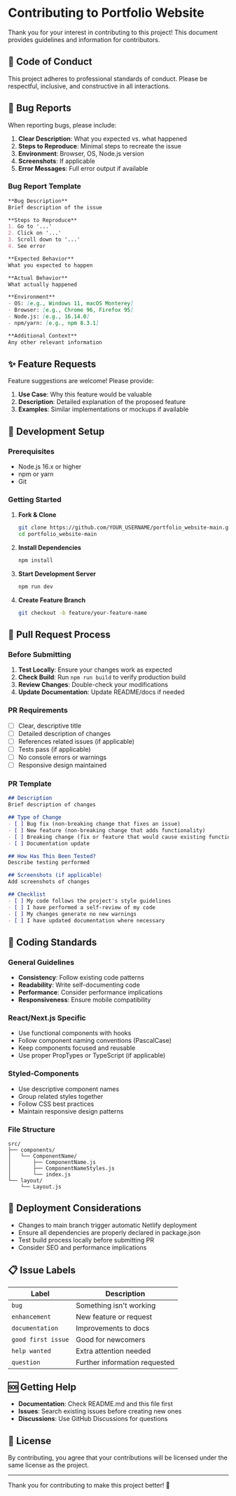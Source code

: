 # Contributing to Portfolio Website

Thank you for your interest in contributing to this project! This document provides guidelines and information for contributors.

## 🤝 Code of Conduct

This project adheres to professional standards of conduct. Please be respectful, inclusive, and constructive in all interactions.

## 🐛 Bug Reports

When reporting bugs, please include:

1. **Clear Description**: What you expected vs. what happened
2. **Steps to Reproduce**: Minimal steps to recreate the issue
3. **Environment**: Browser, OS, Node.js version
4. **Screenshots**: If applicable
5. **Error Messages**: Full error output if available

### Bug Report Template

```markdown
**Bug Description**
Brief description of the issue

**Steps to Reproduce**
1. Go to '...'
2. Click on '...'
3. Scroll down to '...'
4. See error

**Expected Behavior**
What you expected to happen

**Actual Behavior**
What actually happened

**Environment**
- OS: [e.g., Windows 11, macOS Monterey]
- Browser: [e.g., Chrome 96, Firefox 95]
- Node.js: [e.g., 16.14.0]
- npm/yarn: [e.g., npm 8.3.1]

**Additional Context**
Any other relevant information
```

## ✨ Feature Requests

Feature suggestions are welcome! Please provide:

1. **Use Case**: Why this feature would be valuable
2. **Description**: Detailed explanation of the proposed feature
3. **Examples**: Similar implementations or mockups if available

## 🔧 Development Setup

### Prerequisites

- Node.js 16.x or higher
- npm or yarn
- Git

### Getting Started

1. **Fork & Clone**
   ```bash
   git clone https://github.com/YOUR_USERNAME/portfolio_website-main.git
   cd portfolio_website-main
   ```

2. **Install Dependencies**
   ```bash
   npm install
   ```

3. **Start Development Server**
   ```bash
   npm run dev
   ```

4. **Create Feature Branch**
   ```bash
   git checkout -b feature/your-feature-name
   ```

## 📝 Pull Request Process

### Before Submitting

1. **Test Locally**: Ensure your changes work as expected
2. **Check Build**: Run `npm run build` to verify production build
3. **Review Changes**: Double-check your modifications
4. **Update Documentation**: Update README/docs if needed

### PR Requirements

- [ ] Clear, descriptive title
- [ ] Detailed description of changes
- [ ] References related issues (if applicable)
- [ ] Tests pass (if applicable)
- [ ] No console errors or warnings
- [ ] Responsive design maintained

### PR Template

```markdown
## Description
Brief description of changes

## Type of Change
- [ ] Bug fix (non-breaking change that fixes an issue)
- [ ] New feature (non-breaking change that adds functionality)
- [ ] Breaking change (fix or feature that would cause existing functionality to change)
- [ ] Documentation update

## How Has This Been Tested?
Describe testing performed

## Screenshots (if applicable)
Add screenshots of changes

## Checklist
- [ ] My code follows the project's style guidelines
- [ ] I have performed a self-review of my code
- [ ] My changes generate no new warnings
- [ ] I have updated documentation where necessary
```

## 🎨 Coding Standards

### General Guidelines

- **Consistency**: Follow existing code patterns
- **Readability**: Write self-documenting code
- **Performance**: Consider performance implications
- **Responsiveness**: Ensure mobile compatibility

### React/Next.js Specific

- Use functional components with hooks
- Follow component naming conventions (PascalCase)
- Keep components focused and reusable
- Use proper PropTypes or TypeScript (if applicable)

### Styled-Components

- Use descriptive component names
- Group related styles together
- Follow CSS best practices
- Maintain responsive design patterns

### File Structure

```
src/
├── components/
│   └── ComponentName/
│       ├── ComponentName.js
│       ├── ComponentNameStyles.js
│       └── index.js
└── layout/
    └── Layout.js
```

## 🚀 Deployment Considerations

- Changes to main branch trigger automatic Netlify deployment
- Ensure all dependencies are properly declared in package.json
- Test build process locally before submitting PR
- Consider SEO and performance implications

## 📋 Issue Labels

| Label | Description |
|-------|-------------|
| `bug` | Something isn't working |
| `enhancement` | New feature or request |
| `documentation` | Improvements to docs |
| `good first issue` | Good for newcomers |
| `help wanted` | Extra attention needed |
| `question` | Further information requested |

## 🆘 Getting Help

- **Documentation**: Check README.md and this file first
- **Issues**: Search existing issues before creating new ones
- **Discussions**: Use GitHub Discussions for questions

## 📄 License

By contributing, you agree that your contributions will be licensed under the same license as the project.

---

Thank you for contributing to make this project better! 🚀
